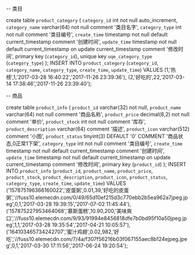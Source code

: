 -- 类目

create table `product_category` (
    `category_id` int not null auto_increment,
    `category_name` varchar(64) not null comment '类目名字',
    `category_type` int not null comment '类目编号',
    `create_time` timestamp not null default current_timestamp comment '创建时间',
    `update_time` timestamp not null default current_timestamp on update current_timestamp comment '修改时间',
    primary key (`category_id`),
    unique key `uqe_category_type` (`category_type`)
);
INSERT INTO `product_category` (`category_id`, `category_name`, `category_type`, `create_time`, `update_time`)
VALUES
	(1,'热榜',1,'2017-03-28 16:40:22','2017-11-26 23:39:36'),
	(2,'好吃的',22,'2017-03-14 17:38:46','2017-11-26 23:39:40');

-- 商品

create table `product_info` (
    `product_id` varchar(32) not null,
    `product_name` varchar(64) not null comment '商品名称',
    `product_price` decimal(8,2) not null comment '单价',
    `product_stock` int not null comment '库存',
    `product_description` varchar(64) comment '描述',
    `product_icon` varchar(512) comment '小图',
    `product_status` tinyint(3) DEFAULT '0' COMMENT '商品状态,0正常1下架',
    `category_type` int not null comment '类目编号',
    `create_time` timestamp not null default current_timestamp comment '创建时间',
    `update_time` timestamp not null default current_timestamp on update current_timestamp comment '修改时间',
    primary key (`product_id`)
);
INSERT INTO `product_info` (`product_id`, `product_name`, `product_price`, `product_stock`, `product_description`, `product_icon`, `product_status`, `category_type`, `create_time`, `update_time`)
VALUES
	('157875196366160022','皮蛋粥',0.01,39,'好吃的皮蛋粥','//fuss10.elemecdn.com/0/49/65d10ef215d3c770ebb2b5ea962a7jpeg.jpeg',0,1,'2017-03-28 19:39:15','2017-07-02 11:45:44'),
	('157875227953464068','慕斯蛋糕',10.90,200,'美味爽口','//fuss10.elemecdn.com/9/93/91994e8456818dfe7b0bd95f10a50jpeg.jpeg',1,1,'2017-03-28 19:35:54','2017-04-21 10:05:57'),
	('164103465734242707','蜜汁鸡翅',0.02,982,'好吃','//fuss10.elemecdn.com/7/4a/f307f56216b03f067155aec8b124ejpeg.jpeg',0,1,'2017-03-30 17:11:56','2017-06-24 19:20:54');
